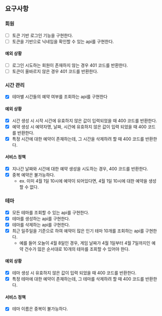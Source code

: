 ## 요구사항

### 회원

- [ ] 토큰 기반 로그인 기능을 구현한다.
- [ ] 토큰을 기반으로 닉네임을 확인할 수 있는 api를 구현한다.

#### 예외 상황

- [ ] 로그인 시도하는 회원이 존재하지 않는 경우 401 코드를 반환한다.
- [ ] 토큰이 올바르지 않은 경우 401 코드를 반환한다.

### 시간 관리

- [x] 테마별 시간들의 예약 여부를 조회하는 api를 구현한다

#### 예외 상황

- [x] 시간 생성 시 시작 시간에 유효하지 않은 값이 입력되었을 때 400 코드를 반환한다.
- [x] 예약 생성 시 예약자명, 날짜, 시간에 유효하지 않은 값이 입력 되었을 때 400 코드를 반환한다.
- [x] 특정 시간에 대한 예약이 존재하는데, 그 시간을 삭제하려 할 때 400 코드를 반환한다.

#### 서비스 정책

- [x] 지나간 날짜와 시간에 대한 예약 생성을 시도하는 경우, 400 코드를 반환한다.
- [x] 중복 예약은 불가능하다.
    - ex. 이미 4월 1일 10시에 예약이 되어있다면, 4월 1일 10시에 대한 예약을 생성할 수 없다.

### 테마

- [x] 모든 테마를 조회할 수 있는 api를 구현한다.
- [x] 테마를 생성하는 api를 구현한다.
- [x] 테마를 삭제하는 api를 구현한다.
- [x] 최근 일주일을 기준으로 하여 예약이 많은 인기 테마 10개를 조회하는 api를 구현한다.
    - 예를 들어 오늘이 4월 8일인 경우, 게임 날짜가 4월 1일부터 4월 7일까지인 예약 건수가 많은 순서대로 10개의 테마를 조회할 수 있어야 한다.

#### 예외 상황

- [x] 테마 생성 시 유효하지 않은 값이 입력 되었을 때 400 코드를 반환한다.
- [x] 특정 테마에 대한 예약이 존재하는데, 그 테마를 삭제하려 할 때 400 코드를 반환한다.

#### 서비스 정책

- [x] 테마 이름은 중복이 불가능하다.
